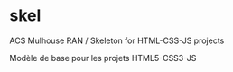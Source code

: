 # skel
ACS Mulhouse RAN / Skeleton for HTML-CSS-JS projects

Modèle de base pour les projets HTML5-CSS3-JS
